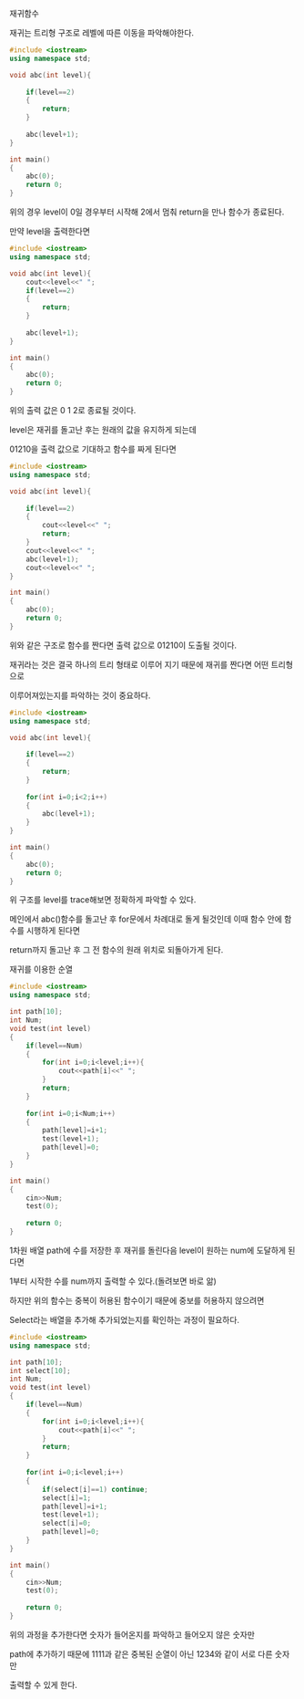 재귀함수



재귀는 트리형 구조로 레벨에 따른 이동을 파악해야한다.

```c++
#include <iostream>
using namespace std;

void abc(int level){
    
    if(level==2)
    {
        return;
    }
    
    abc(level+1);
}

int main()
{
    abc(0);
    return 0;
}
```



위의 경우 level이 0일 경우부터 시작해 2에서 멈춰 return을 만나 함수가 종료된다.

만약 level을 출력한다면 

```c++
#include <iostream>
using namespace std;

void abc(int level){
    cout<<level<<" ";
    if(level==2)
    {
        return;
    }
    
    abc(level+1);
}

int main()
{
    abc(0);
    return 0;
}
```

위의 출력 값은 0 1 2로 종료될 것이다.

level은 재귀를 돌고난 후는 원래의 값을 유지하게 되는데 

01210을 출력 값으로 기대하고 함수를 짜게 된다면

```c++
#include <iostream>
using namespace std;

void abc(int level){
    
    if(level==2)
    {
        cout<<level<<" ";
        return;
    }
    cout<<level<<" ";
    abc(level+1);
    cout<<level<<" ";
}

int main()
{
    abc(0);
    return 0;
}
```

위와 같은 구조로 함수를 짠다면 출력 값으로 01210이 도출될 것이다.



재귀라는 것은 결국 하나의 트리 형태로 이루어 지기 때문에 재귀를 짠다면 어떤 트리형으로 

이루어져있는지를 파악하는 것이 중요하다.



```c++
#include <iostream>
using namespace std;

void abc(int level){
    
    if(level==2)
    {
        return;
    }
    
    for(int i=0;i<2;i++)
    {
        abc(level+1);
    }
}

int main()
{
    abc(0);
    return 0;
}
```

위 구조를 level를 trace해보면 정확하게 파악할 수 있다.

메인에서 abc()함수를 돌고난 후 for문에서 차례대로 돌게 될것인데 이때 함수 안에 함수를 시행하게 된다면

return까지 돌고난 후 그 전 함수의 원래 위치로 되돌아가게 된다.



재귀를 이용한 순열

```c++
#include <iostream>
using namespace std;

int path[10];
int Num;
void test(int level)
{
    if(level==Num)
    {
        for(int i=0;i<level;i++){
        	cout<<path[i]<<" ";
        }
        return;
    }
    
    for(int i=0;i<Num;i++)
    {
        path[level]=i+1;
        test(level+1);
        path[level]=0;
    }
}

int main()
{
    cin>>Num;
    test(0);
    
    return 0;
}
```



1차원 배열 path에 수를 저장한 후 재귀를 돌린다음 level이 원하는 num에 도달하게 된다면

1부터 시작한 수를 num까지 출력할 수 있다.(돌려보면 바로 앎)

하지만 위의 함수는 중복이 허용된 함수이기 때문에 중보를 허용하지 않으려면

Select라는 배열을 추가해 추가되었는지를 확인하는 과정이 필요하다.



```c++
#include <iostream>
using namespace std;

int path[10];
int select[10];
int Num;
void test(int level)
{
    if(level==Num)
    {
        for(int i=0;i<level;i++){
        	cout<<path[i]<<" ";
        }
        return;
    }
    
    for(int i=0;i<level;i++)
    {
        if(select[i]==1) continue;
        select[i]=1;
        path[level]=i+1;
        test(level+1);
        select[i]=0;
        path[level]=0;
    }
}

int main()
{
    cin>>Num;
    test(0);
    
    return 0;
}
```

위의 과정을 추가한다면 숫자가 들어온지를 파악하고 들어오지 않은 숫자만

path에 추가하기 때문에 1111과 같은 중복된 순열이 아닌 1234와 같이 서로 다른 숫자만

출력할 수 있게 한다.



